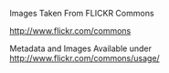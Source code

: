 Images Taken From FLICKR Commons

http://www.flickr.com/commons

Metadata and Images Available under http://www.flickr.com/commons/usage/
